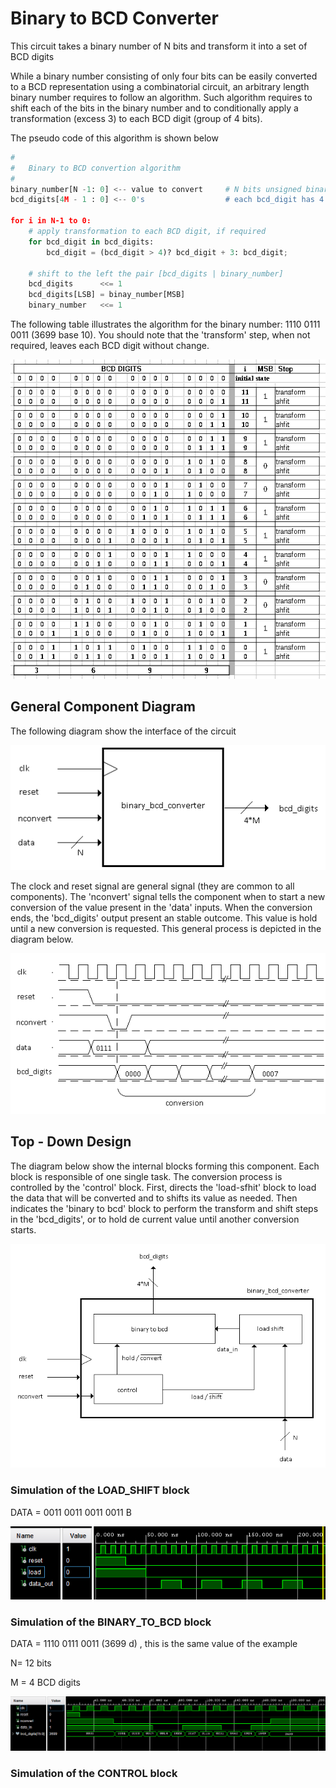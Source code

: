 # Binary to BCD Converter

This circuit takes a binary number of N bits and transform it into a set of BCD digits

While a binary number consisting of only four bits can be easily converted to a BCD representation using a combinatorial circuit, an arbitrary length binary number requires to follow an algorithm. Such algorithm requires to shift each of the bits in the binary number and to conditionally apply a transformation (excess 3) to each BCD digit (group of 4 bits).

The pseudo code of this algorithm is shown below

````python
#
# 	Binary to BCD convertion algorithm
#
binary_number[N -1: 0] <-- value to convert     # N bits unsigned binary number
bcd_digits[4M - 1 : 0] <-- 0's                  # each bcd_digit has 4 bits

for i in N-1 to 0:
    # apply transformation to each BCD digit, if required
    for bcd_digit in bcd_digits:
        bcd_digit = (bcd_digit > 4)? bcd_digit + 3: bcd_digit;

    # shift to the left the pair [bcd_digits | binary_number]
    bcd_digits      <<= 1
    bcd_digits[LSB] = binay_number[MSB]
    binary_number   <<= 1
````



The following table illustrates the algorithm for the binary number: 1110 0111 0011 (3699 base 10). You should note that the 'transform' step, when not required, leaves each BCD digit without change.

<p align="center"><img src="https://raw.githubusercontent.com/g2marco/vhdl/main/binary_to_bcd_converter/resources/images/paper_example.png" /></p>


## General Component Diagram

The following diagram show the interface of the circuit



<p align="center"><img src="https://raw.githubusercontent.com/g2marco/vhdl/main/binary_to_bcd_converter/resources/images/component_interface.png" />




The clock and reset signal are general signal (they are common to all components). The 'nconvert' signal tells the component when to start a new conversion of the value present in the 'data' inputs. When the conversion ends, the 'bcd_digits' output present an stable outcome. This value is hold until a new conversion is requested. This general process is depicted in the diagram below. 

<p align="center"><img src="https://raw.githubusercontent.com/g2marco/vhdl/main/binary_to_bcd_converter/resources/images/interface_waveforms.png" /></p>

## Top - Down Design

The diagram below show the internal blocks forming this component. Each block is responsible of one single task. The conversion process is controlled by the 'control' block. First, directs the 'load-sfhit' block to load the data that will be converted and to shifts its value as needed. Then indicates the 'binary to bcd' block to perform the transform and shift steps in the 'bcd_digits', or to hold de current value until another conversion starts.

<p align="center"><img src="https://raw.githubusercontent.com/g2marco/vhdl/main/binary_to_bcd_converter/resources/images/block_diagram.png" /></p>



### Simulation of the LOAD_SHIFT block

DATA = 0011 0011 0011 0011 B 

<p align="center"><img src="https://raw.githubusercontent.com/g2marco/vhdl/main/binary_to_bcd_converter/resources/images/simulation_load_shift.png" /></p>



### Simulation of the BINARY_TO_BCD block

DATA = 1110 0111 0011 (3699 d) , this is the same value of the example

N= 12 bits

M = 4 BCD digits 

<p align="center"><img src="https://raw.githubusercontent.com/g2marco/vhdl/main/binary_to_bcd_converter/resources/images/simulation_binary_to_bcd.png" /></p>



### Simulation of the CONTROL block
